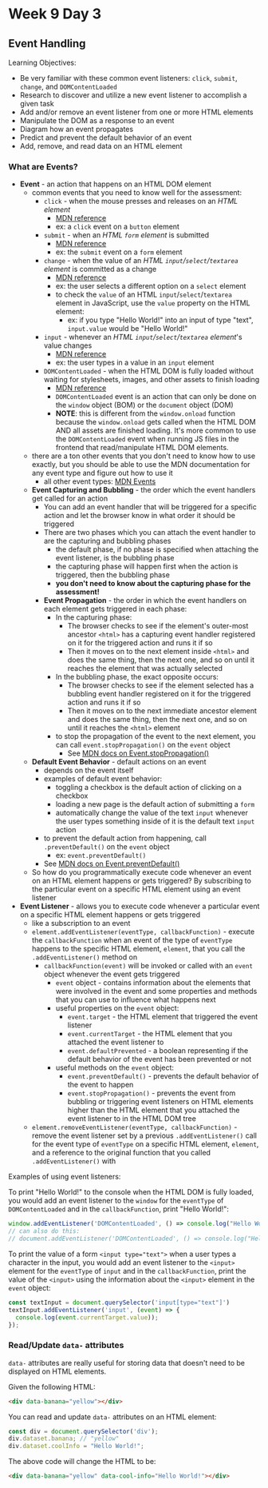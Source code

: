 # Week 9 Day 3

## Event Handling

Learning Objectives:

- Be very familiar with these common event listeners: `click`, `submit`,
  `change`, and `DOMContentLoaded`
- Research to discover and utilize a new event listener to accomplish a given
  task
- Add and/or remove an event listener from one or more HTML elements
- Manipulate the DOM as a response to an event
- Diagram how an event propagates
- Predict and prevent the default behavior of an event
- Add, remove, and read data on an HTML element

### What are Events?

- **Event** - an action that happens on an HTML DOM element
  - common events that you need to know well for the assessment:
    - `click` - when the mouse presses and releases on an _HTML element_
      - [MDN reference](https://developer.mozilla.org/en-US/docs/Web/API/Element/click_event)
      - ex: a `click` event on a `button` element
    - `submit` - when an _HTML `form` element_ is submitted
      - [MDN reference](https://developer.mozilla.org/en-US/docs/Web/API/HTMLFormElement/submit_event)
      - ex: the `submit` event on a `form` element
    - `change` - when the value of an _HTML `input`/`select`/`textarea` element_
      is committed as a change
      - [MDN reference](https://developer.mozilla.org/en-US/docs/Web/API/HTMLElement/change_event)
      - ex: the user selects a different option on a `select` element
      - to check the `value` of an HTML `input`/`select`/`textarea` element in
        JavaScript, use the `value` property on the HTML element:
        - ex: if you type "Hello World!" into an input of type "text",
          `input.value` would be "Hello World!"
    - `input` - whenever an _HTML `input`/`select`/`textarea` element_'s value
      changes
      - [MDN reference](https://developer.mozilla.org/en-US/docs/Web/API/HTMLElement/input_event)
      - ex: the user types in a value in an `input` element
    - `DOMContentLoaded` - when the HTML DOM is fully loaded without waiting
      for stylesheets, images, and other assets to finish loading
      - [MDN reference](https://developer.mozilla.org/en-US/docs/Web/API/Window/DOMContentLoaded_event)
      - `DOMContentLoaded` event is an action that can only be done on the
        `window` object (BOM) or the `document` object (DOM)
      - **NOTE**: this is different from the `window.onload` function because
        the `window.onload` gets called when the HTML DOM AND all assets are
        finished loading. It's more common to use the `DOMContentLoaded` event
        when running JS files in the frontend that read/manipulate HTML DOM
        elements.
  - there are a ton other events that you don't need to know how to use exactly,
    but you should be able to use the MDN documentation for any event type and
    figure out how to use it
    - all other event types: [MDN Events](https://developer.mozilla.org/en-US/docs/Web/Events#event_listing)
  - **Event Capturing and Bubbling** - the order which the event handlers get
    called for an action
    - You can add an event handler that will be triggered for a specific action
      and let the browser know in what order it should be triggered
    - There are two phases which you can attach the event handler to are
      the capturing and bubbling phases
      - the default phase, if no phase is specified when attaching the event
        listener, is the bubbling phase
      - the capturing phase will happen first when the action is triggered,
        then the bubbling phase
      - **you don't need to know about the capturing phase for the assessment!**
    - **Event Propagation** - the order in which the event handlers on each
      element gets triggered in each phase:
      - In the capturing phase:
        - The browser checks to see if the element's outer-most ancestor `<html>`
          has a capturing event handler registered on it for the triggered action
          and runs it if so
        - Then it moves on to the next element inside `<html>` and does the same
          thing, then the next one, and so on until it reaches the element that
          was actually selected
      - In the bubbling phase, the exact opposite occurs:
        - The browser checks to see if the element selected has a bubbling event
          handler registered on it for the triggered action and runs it if so
        - Then it moves on to the next immediate ancestor element and does the
          same thing, then the next one, and so on until it reaches the `<html>`
          element
      - to stop the propagation of the event to the next element, you can call
        `event.stopPropagation()` on the `event` object
        - See [MDN docs on Event.stopPropagation()](https://developer.mozilla.org/en-US/docs/Web/API/Event/stopPropagation)
  - **Default Event Behavior** - default actions on an event
    - depends on the event itself
    - examples of default event behavior:
      - toggling a checkbox is the default action of clicking on a checkbox
      - loading a new page is the default action of submitting a `form`
      - automatically change the value of the text `input` whenever the user
        types something inside of it is the default text `input` action
    - to prevent the default action from happening, call `.preventDefault()`
      on the `event` object
      - ex: `event.preventDefault()`
    - See [MDN docs on Event.preventDefault()](https://developer.mozilla.org/en-US/docs/Web/API/Event/preventDefault)
  - So how do you programmatically execute code whenever an event on an HTML
    element happens or gets triggered? By subscribing to the particular event
    on a specific HTML element using an event listener
- **Event Listener** - allows you to execute code whenever a particular event
  on a specific HTML element happens or gets triggered
  - like a subscription to an event
  - `element.addEventListener(eventType, callbackFunction)` - execute the
    `callbackFunction` when an event of the type of `eventType` happens to the
    specific HTML element, `element`, that you call the `.addEventListener()`
    method on
    - `callbackFunction(event)` will be invoked or called with an `event` object
      whenever the event gets triggered
      - `event` object - contains information about the elements that were
        involved in the event and some properties and methods that you can use
        to influence what happens next
      - useful properties on the `event` object:
        - `event.target` - the HTML element that triggered the event listener
        - `event.currentTarget` - the HTML element that you attached the event
          listener to
        - `event.defaultPrevented` - a boolean representing if the default
          behavior of the event has been prevented or not
      - useful methods on the `event` object:
        - `event.preventDefault()` - prevents the default behavior of the event
          to happen
        - `event.stopPropagation()` - prevents the event from bubbling or
          triggering event listeners on HTML elements higher than the HTML
          element that you attached the event listener to in the HTML DOM tree
  - `element.removeEventListener(eventType, callbackFunction)` - remove the
    event listener set by a previous `.addEventListener()` call for the event
    type of `eventType` on a specific HTML element, `element`, and a reference
    to the original function that you called `.addEventListener()` with

Examples of using event listeners:

To print "Hello World!" to the console when the HTML DOM is fully loaded, you
would add an event listener to the `window` for the `eventType` of
`DOMContentLoaded` and in the `callbackFunction`, print "Hello World!":

```js
window.addEventListener('DOMContentLoaded', () => console.log("Hello World!"));
// can also do this:
// document.addEventListener('DOMContentLoaded', () => console.log("Hello World!"));
```

To print the value of a form `<input type="text">` when a user types a character
in the input, you would add an event listener to the `<input>` element for the
`eventType` of `input` and in the `callbackFunction`, print the value of the
`<input>` using the information about the `<input>` element in the `event`
object:

```js
const textInput = document.querySelector('input[type="text"]')
textInput.addEventListener('input', (event) => {
  console.log(event.currentTarget.value));
});
```

### Read/Update `data-` attributes

`data-` attributes are really useful for storing data that doesn't need to be
displayed on HTML elements.

Given the following HTML:

```html
<div data-banana="yellow"></div>
```

You can read and update `data-` attributes on an HTML element:

```js
const div = document.querySelector('div');
div.dataset.banana; // "yellow"
div.dataset.coolInfo = "Hello World!";
```

The above code will change the HTML to be:

```html
<div data-banana="yellow" data-cool-info="Hello World!"></div>
```
